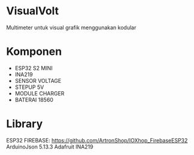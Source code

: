 # VisualVolt
Multimeter untuk visual grafik menggunakan kodular

# Komponen
- ESP32 S2 MINI
- INA219
- SENSOR VOLTAGE
- STEPUP 5V
- MODULE CHARGER
- BATERAI 18560

# Library
ESP32 FIREBASE: https://github.com/ArtronShop/IOXhop_FirebaseESP32
ArduinoJson 5.13.3
Adafruit INA219
